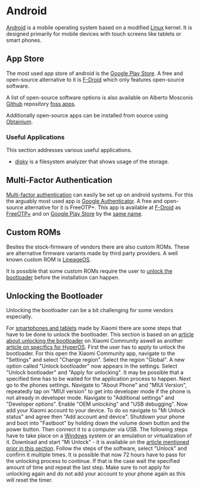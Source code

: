 # Android

[Android](https://www.android.com/) is a mobile operating system based on a modified
[Linux](/wiki/linux.md) kernel.
It is designed primarily for mobile devices with touch screens like tablets or smart phones.

## App Store

The most used app store of android is the [Google Play Store](https://play.google.com/).
A free and open-source alternative to it is [F-Droid](/wiki/android/f-droid.md) which only features
open-source software.

A list of open-source software options is also available on Alberto Mosconis
[Github](/wiki/git.md#server-with-web-interface) repository
[foss apps](https://github.com/albertomosconi/foss-apps/tree/main).

Additionally open-source apps can be installed from source using
[Obtainium](https://github.com/ImranR98/Obtainium).

### Useful Applications

This section addresses various useful applications.

- [disky](https://github.com/newhinton/disky) is a filesystem analyzer that shows usage of the
  storage.

## Multi-Factor Authentication

[Multi-factor authentication](/wiki/multi-factor_authentication.md) can easily be set up on android
systems.
For this the arguably most used app is
[Google Authenticator](https://play.google.com/store/apps/details?id=com.google.android.apps.authenticator2&hl=de&gl=US).
A free and open-source alternative for it is FreeOTP+.
This app is available at [F-Droid](/wiki/android/f-droid.md) as
[FreeOTP+](https://f-droid.org/de/packages/org.liberty.android.freeotpplus/) and on
[Google Play Store](#app-store) by the
[same name](https://f-droid.org/de/packages/org.liberty.android.freeotpplus/).

## Custom ROMs

Besites the stock-firmware of vendors there are also custom ROMs.
These are alternative firmware variants made by third party providers.
A well known custom ROM is [LineageOS](/wiki/android/lineageos.md).

It is possible that some custom ROMs require the user to
[unlock the bootloader](#unlocking-the-bootloader) before the installation can happen.

## Unlocking the Bootloader

Unlocking the bootloader can be a bit challenging for some vendors especially.

For [smartphones and tablets](/wiki/smart_devices.md#smartphones-and-tablet-computers) made by
Xiaomi there are some steps that have to be done to unlock the bootloader.
This section is based on an
[article about unlocking the bootloader](https://new.c.mi.com/global/post/101245) on Xiaomi
Community aswell as another
[article on specifics for HyperOS](https://xiaomiui.net/how-unlock-bootloader-xiaomi-hyperos-53493/).
First the user has to apply to unlock the bootloader.
For this open the Xiaomi Community app, navigate to the "Settings" and select "Change region".
Select the region "Global".
A new option called "Unlock bootloader" now appears in the settings.
Select "Unlock bootloader" and "Apply for unlocking".
It may be possible that a specified time has to be waited for the application process to happen.
Next go to the phones settings.
Navigate to "About Phone" and "MIUI Version", repeatedly tap on "MIUI version" to get into
developer mode if the phone is not already in developer mode.
Navigate to "Additional settings" and "Developer options".
Enable "OEM unlocking" and "USB debugging".
Now add your Xiaomi account to your device.
To do so navigate to "Mi Unlock status" and agree then "Add account and device".
Shutdown your phone and boot into "Fastboot" by holding down the volume down button and the power
button.
Then connect it to a computer via USB.
The following steps have to take place on a [Windows](/wiki/windows.md) system or an emulation or
virtualization of it.
Download and start "Mi Unlock" - it is available on the
[article mentioned prior in this section](https://new.c.mi.com/global/post/101245).
Follow the steps of the software, select "Unlock" and confirm it multiple times.
It is possible that now 72 hours have to pass for the unlocking process to continue.
If that is the case wait the specified amount of time and repeat the last step.
Make sure to not apply for unlocking again and do not add your account to your phone again as this
will reset the timer.
